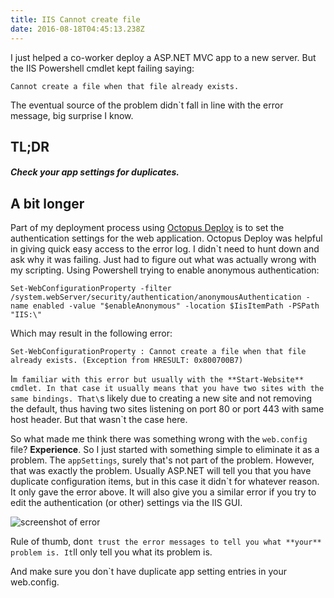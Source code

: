```yaml
---
title: IIS Cannot create file
date: 2016-08-18T04:45:13.238Z
---
```

I just helped a co-worker deploy a ASP.NET MVC app to a new server. But the IIS Powershell cmdlet kept failing saying:

`Cannot create a file when that file already exists.`

The eventual source of the problem didn`t fall in line with the error message, big surprise I know.

<!--more-->

## TL;DR

##### Check your app settings for duplicates.

## A bit longer

Part of my deployment process using [Octopus Deploy](https://www.octopus.com) is to set the authentication settings for the web application. Octopus Deploy was helpful in giving quick easy access to the error log. I didn`t need to hunt down and ask why it was failing. Just had to figure out what was actually wrong with my scripting. Using Powershell trying to enable anonymous authentication:

`Set-WebConfigurationProperty -filter /system.webServer/security/authentication/anonymousAuthentication -name enabled -value "$enableAnonymous" -location $IisItemPath -PSPath "IIS:\"`

Which may result in the following error:

`Set-WebConfigurationProperty : Cannot create a file when that file already exists. (Exception from HRESULT: 0x800700B7)`

I`m familiar with this error but usually with the **Start-Website** cmdlet. In that case it usually means that you have two sites with the same bindings. That\`s likely due to creating a new site and not removing the default, thus having two sites listening on port 80 or port 443 with same host header. But that wasn\`t the case here.

So what made me think there was something wrong with the `web.config` file? **Experience**. So I just started with something simple to eliminate it as a problem. The `appSettings`, surely that's not part of the problem. However, that was exactly the problem. Usually ASP.NET will tell you that you have duplicate configuration items, but in this case it didn`t for whatever reason. It only gave the error above. It will also give you a similar error if you try to edit the authentication (or other) settings via the IIS GUI.

![screenshot of error](/images/cannot-create-file-iis.png)

Rule of thumb, don`t trust the error messages to tell you what **your** problem is. It`ll only tell you what its problem is.

And make sure you don`t have duplicate app setting entries in your web.config.
